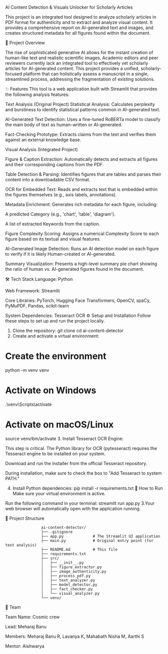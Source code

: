 AI Content Detection & Visuals Unlocker for Scholarly Articles

This project is an integrated tool designed to analyze scholarly articles in PDF format for authenticity and to extract and analyze visual content. It provides a comprehensive report on AI-generated text and images, and creates structured metadata for all figures found within the document.

📜 Project Overview

The rise of sophisticated generative AI allows for the instant creation of human-like text and realistic scientific images. Academic editors and peer reviewers currently lack an integrated tool to effectively vet scholarly articles for AI-generated content. This project provides a unified, scholarly-focused platform that can holistically assess a manuscript in a single, streamlined process, addressing the fragmentation of existing solutions.

✨ Features
This tool is a web application built with Streamlit that provides the following analysis features:

Text Analysis (Original Project)
Statistical Analysis: Calculates perplexity and burstiness to identify statistical patterns common in AI-generated text.

AI-Generated Text Detection: Uses a fine-tuned RoBERTa model to classify the main body of text as human-written or AI-generated.

Fact-Checking Prototype: Extracts claims from the text and verifies them against an external knowledge base.

Visual Analysis (Integrated Project)

Figure & Caption Extraction: Automatically detects and extracts all figures and their corresponding captions from the PDF.


Table Detection & Parsing: Identifies figures that are tables and parses their content into a downloadable CSV format.


OCR for Embedded Text: Reads and extracts text that is embedded within the figures themselves (e.g., axis labels, annotations).

Metadata Enrichment: Generates rich metadata for each figure, including:

A predicted Category (e.g., 'chart', 'table', 'diagram').

A list of extracted Keywords from the caption.


Figure Complexity Scoring: Assigns a numerical Complexity Score to each figure based on its textual and visual features.


AI-Generated Image Detection: Runs an AI detection model on each figure to verify if it is likely Human-created or AI-generated.

Summary Visualization: Presents a high-level summary pie chart showing the ratio of human vs. AI-generated figures found in the document.

🛠️ Tech Stack
Language: Python

Web Framework: Streamlit

Core Libraries: PyTorch, Hugging Face Transformers, OpenCV, spaCy, PyMuPDF, Pandas, scikit-learn

System Dependencies: Tesseract OCR
⚙️ Setup and Installation
Follow these steps to set up and run the project locally.

1. Clone the repository:
git clone <your-repository-url>
cd ai-content-detector
2. Create and activate a virtual environment:
# Create the environment
python -m venv venv

# Activate on Windows
.\venv\Scripts\activate

# Activate on macOS/Linux
source venv/bin/activate
3. Install Tesseract OCR Engine:

This step is critical. The Python library for OCR (pytesseract) requires the Tesseract engine to be installed on your system.

Download and run the installer from the official Tesseract repository.

During installation, make sure to check the box to "Add Tesseract to system PATH."

4. Install Python dependencies:
pip install -r requirements.txt
🚀 How to Run
Make sure your virtual environment is active.

Run the following command in your terminal:
streamlit run app.py
3.Your web browser will automatically open with the application running.

📁 Project Structure

                    ai-content-detector/
                    ├── .gitignore
                    ├── app.py             # The Streamlit UI application
                    ├── main.py            # Original entry point (for text analysis)
                    ├── README.md          # This file
                    ├── requirements.txt
                    ├── src/
                    │   ├── __init__.py
                    │   ├── figure_extractor.py
                    │   ├── image_authenticity.py
                    │   ├── process_pdf.py
                    │   ├── text_analyzer.py
                    │   ├── model_detector.py
                    │   ├── fact_checker.py
                    │   └── visual_analyzer.py
                    └── venv/

👥 Team

Team Name: Cosmic crew 


Lead: Meharaj Banu 


Members: Meharaj Banu R, Lavanya K, Mahabath Nisha M, Aarthi S 


Mentor: Aishwarya 
